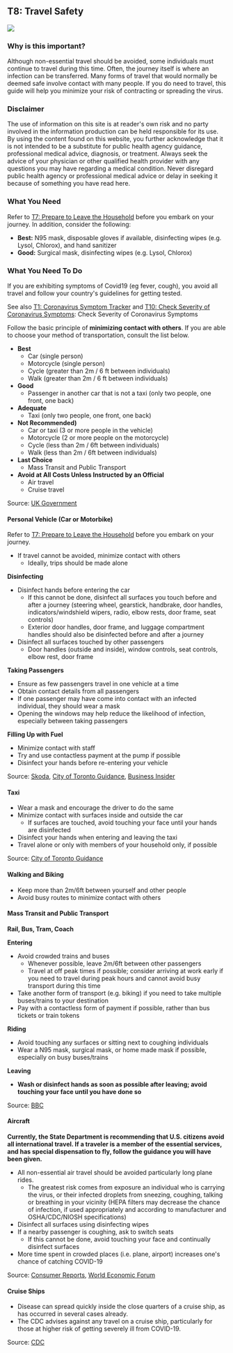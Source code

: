 ## T8: Travel Safety

<a href="/T8-Travel_Safety_v4.pdf" target="_blank">
    <img class="downloadtools" src="/download-tools.png" />
</a>

### Why is this important?

Although non-essential travel should be avoided, some individuals must continue to travel during this time. Often, the journey itself is where an infection can be transferred. Many forms of travel that would normally be deemed safe involve contact with many people. If you do need to travel, this guide will help you minimize your risk of contracting or spreading the virus.

### Disclaimer

The use of information on this site is at reader&#39;s own risk and no party involved in the information production can be held responsible for its use. By using the content found on this website, you further acknowledge that it is not intended to be a substitute for public health agency guidance, professional medical advice, diagnosis, or treatment. Always seek the advice of your physician or other qualified health provider with any questions you may have regarding a medical condition. Never disregard public health agency or professional medical advice or delay in seeking it because of something you have read here.

### What You Need

Refer to [T7: Prepare to Leave the Household](/f1-preparing-for-coronavirus-lock-down.html#t7_prepare-to-leave-the-household) before you embark on your journey. In addition, consider the following:

- **Best:** N95 mask, disposable gloves if available, disinfecting wipes (e.g. Lysol, Chlorox), and hand sanitizer
- **Good:** Surgical mask, disinfecting wipes (e.g. Lysol, Chlorox)

### What You Need To Do

If you are exhibiting symptoms of Covid19 (eg fever, cough), you avoid all travel and follow your country's guidelines for getting tested.

See also [T1: Coronavirus Symptom Tracker](/f1-preparing-for-coronavirus-lock-down.html#t1_coronavirus_symptom_tracker) and [T10: Check Severity of Coronavirus Symptoms](/f2-living-in-a-household-with-someone-with-coronavirus-symptoms.html#T10-Coronavirus-symptom-severity-checker): Check Severity of Coronavirus Symptoms

Follow the basic principle of **minimizing contact with others**. If you are able to choose your method of transportation, consult the list below.

- **Best**
  - Car (single person)
  - Motorcycle (single person)
  - Cycle (greater than 2m / 6 ft between individuals)
  - Walk (greater than 2m / 6 ft between individuals)
- **Good**
  - Passenger in another car that is not a taxi (only two people, one front, one back)
- **Adequate**
  - Taxi (only two people, one front, one back)
- **Not Recommended)**
  - Car or taxi (3 or more people in the vehicle)
  - Motorcycle (2 or more people on the motorcycle)
  - Cycle (less than 2m / 6ft between individuals)
  - Walk (less than 2m / 6ft between individuals)
- **Last Choice**
  - Mass Transit and Public Transport
- **Avoid at All Costs Unless Instructed by an Official**
  - Air travel
  - Cruise travel

Source: [UK Government](https://www.gov.uk/guidance/coronavirus-covid-19-uk-transport-and-travel-advice)

#### Personal Vehicle (Car or Motorbike)

Refer to [T7: Prepare to Leave the Household](/f1-preparing-for-coronavirus-lock-down.html#t7_prepare-to-leave-the-household) before you embark on your journey.

- If travel cannot be avoided, minimize contact with others
  - Ideally, trips should be made alone

__Disinfecting__

- Disinfect hands before entering the car
  - If this cannot be done, disinfect all surfaces you touch before and after a journey (steering wheel, gearstick, handbrake, door handles, indicators/windshield wipers, radio, elbow rests, door frame, seat controls)
  - Exterior door handles, door frame, and luggage compartment handles should also be disinfected before and after a journey
- Disinfect all surfaces touched by other passengers
  - Door handles (outside and inside), window controls, seat controls, elbow rest, door frame

__Taking Passengers__

- Ensure as few passengers travel in one vehicle at a time
- Obtain contact details from all passengers
- If one passenger may have come into contact with an infected individual, they should wear a mask
- Opening the windows may help reduce the likelihood of infection, especially between taking passengers

__Filling Up with Fuel__

- Minimize contact with staff
- Try and use contactless payment at the pump if possible
- Disinfect your hands before re-entering your vehicle

Source: [Skoda](https://www.skoda-storyboard.com/en/skoda-world/responsibility/how-to-stay-safe-when-travelling-by-car-during-the-coronavirus-pandemic/), [City of Toronto Guidance](https://www.toronto.ca/wp-content/uploads/2020/03/8d19-COVID-19-Guidance-for-Taxi-Ride-Share-Employers-Drivers-Vehicle-Owners.pdf), [Business Insider](https://www.businessinsider.com/14-ways-to-stay-safe-while-driving-amid-coronavirus-pandemic-2020-3#12-avoid-damaging-your-cars-interior-by-using-the-proper-products-12)

#### Taxi

- Wear a mask and encourage the driver to do the same
- Minimize contact with surfaces inside and outside the car
  - If surfaces are touched, avoid touching your face until your hands are disinfected
- Disinfect your hands when entering and leaving the taxi
- Travel alone or only with members of your household only, if possible

Source: [City of Toronto Guidance](https://www.toronto.ca/wp-content/uploads/2020/03/8d19-COVID-19-Guidance-for-Taxi-Ride-Share-Employers-Drivers-Vehicle-Owners.pdf)

#### Walking and Biking

- Keep more than 2m/6ft between yourself and other people
- Avoid busy routes to minimize contact with others

#### Mass Transit and Public Transport

**Rail, Bus, Tram, Coach**

__Entering__

- Avoid crowded trains and buses
  - Whenever possible, leave 2m/6ft between other passengers
  - Travel at off peak times if possible; consider arriving at work early if you need to travel during peak hours and cannot avoid busy transport during this time
- Take another form of transport (e.g. biking) if you need to take multiple buses/trains to your destination
- Pay with a contactless form of payment if possible, rather than bus tickets or train tokens

__Riding__

- Avoid touching any surfaces or sitting next to coughing individuals
- Wear a N95 mask, surgical mask, or home made mask if possible, especially on busy buses/trains

__Leaving__

- **Wash or disinfect hands as soon as possible after leaving; avoid touching your face until you have done so**

Source: [BBC](https://www.bbc.com/news/health-51736185)

#### Aircraft

**Currently, the State Department is recommending that U.S. citizens avoid all international travel. If a traveler is a member of the essential services, and has special dispensation to fly, follow the guidance you will have been given.**

- All non-essential air travel should be avoided particularly long plane rides.
  - The greatest risk comes from exposure an individual who is carrying the virus, or their infected droplets from sneezing, coughing, talking or breathing in your vicinity (HEPA filters may decrease the chance of infection, if used appropriately and according to manufacturer and OSHA/CDC/NIOSH specifications)
- Disinfect all surfaces using disinfecting wipes
- If a nearby passenger is coughing, ask to switch seats
  - If this cannot be done, avoid touching your face and continually disinfect surfaces
- More time spent in crowded places (i.e. plane, airport) increases one&#39;s chance of catching COVID-19

Source: [Consumer Reports](https://www.consumerreports.org/coronavirus/stay-safe-from-coronavirus-while-on-the-go/), [World Economic Forum](https://www.weforum.org/agenda/2020/03/shared-cars-scooters-mobility-fight-covid-19-initial-observations/)

#### Cruise Ships

- Disease can spread quickly inside the close quarters of a cruise ship, as has occurred in several cases already.
- The CDC advises against any travel on a cruise ship, particularly for those at higher risk of getting severely ill from COVID-19.

Source: [CDC](https://wwwnc.cdc.gov/travel/notices/warning/coronavirus-cruise-ship)
